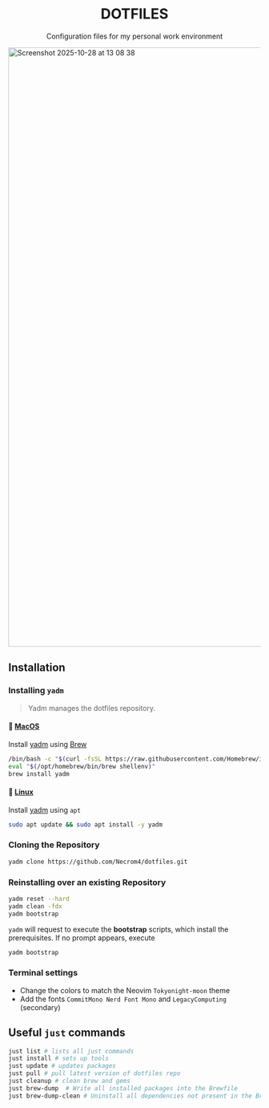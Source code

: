 <center>

# DOTFILES

Configuration files for my personal work environment

</center>

<img width="1840" height="1195" alt="Screenshot 2025-10-28 at 13 08 38" src="https://github.com/user-attachments/assets/0b752d72-c06f-454f-9b6c-0d5a493f5c6c" />

## Installation

### Installing `yadm`

> Yadm manages the dotfiles repository.

#### 🍏 <ins>MacOS</ins>

Install [yadm](https://yadm.io) using [Brew](https://brew.sh)

```sh
/bin/bash -c "$(curl -fsSL https://raw.githubusercontent.com/Homebrew/install/master/install.sh)"
eval "$(/opt/homebrew/bin/brew shellenv)"
brew install yadm
```

#### 🐧 <ins>Linux</ins>

Install [yadm](https://yadm.io) using `apt`

```sh
sudo apt update && sudo apt install -y yadm
```

### Cloning the Repository

```sh
yadm clone https://github.com/Necrom4/dotfiles.git
```

### Reinstalling over an existing Repository

```sh
yadm reset --hard
yadm clean -fdx
yadm bootstrap
```

`yadm` will request to execute the **bootstrap** scripts, which install the prerequisites. If no prompt appears, execute

```sh
yadm bootstrap
```

### Terminal settings

- Change the colors to match the Neovim `Tokyonight-moon` theme
- Add the fonts `CommitMono Nerd Font Mono` and `LegacyComputing` (secondary)

## Useful `just` commands

```sh
just list # lists all just commands
just install # sets up tools
just update # updates packages
just pull # pull latest version of dotfiles repo
just cleanup # clean brew and gems
just brew-dump  # Write all installed packages into the Brewfile
just brew-dump-clean # Uninstall all dependencies not present in the Brewfile
```
